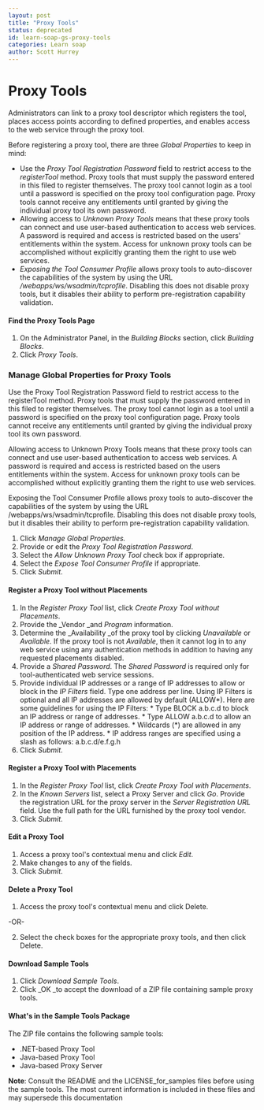 ```yaml
---
layout: post
title: "Proxy Tools"
status: deprecated
id: learn-soap-gs-proxy-tools
categories: Learn soap
author: Scott Hurrey
---
```

# Proxy Tools
Administrators can link to a proxy tool descriptor which registers the tool,
places access points according to defined properties, and enables access to
the web service through the proxy tool.

Before registering a proxy tool, there are three _Global Properties_ to keep
in mind:

  * Use the _Proxy Tool Registration Password_ field to restrict access to the _registerTool_ method. Proxy tools that must supply the password entered in this filed to register themselves. The proxy tool cannot login as a tool until a password is specified on the proxy tool configuration page. Proxy tools cannot receive any entitlements until granted by giving the individual proxy tool its own password.
  * Allowing access to _Unknown Proxy Tools_ means that these proxy tools can connect and use user-based authentication to access web services. A password is required and access is restricted based on the users' entitlements within the system. Access for unknown proxy tools can be accomplished without explicitly granting them the right to use web services.
  * _Exposing the Tool Consumer Profile_ allows proxy tools to auto-discover the capabilities of the system by using the URL _/webapps/ws/wsadmin/tcprofile_. Disabling this does not disable proxy tools, but it disables their ability to perform pre-registration capability validation.

#### Find the Proxy Tools Page

  1. On the Administrator Panel, in the _Building Blocks_ section, click _Building Blocks_.
  2. Click _Proxy Tools_.

### Manage Global Properties for Proxy Tools

Use the Proxy Tool Registration Password field to restrict access to the
registerTool method. Proxy tools that must supply the password entered in this
filed to register themselves. The proxy tool cannot login as a tool until a
password is specified on the proxy tool configuration page. Proxy tools cannot
receive any entitlements until granted by giving the individual proxy tool its
own password.

Allowing access to Unknown Proxy Tools means that these proxy tools can
connect and use user-based authentication to access web services. A password
is required and access is restricted based on the users entitlements within
the system. Access for unknown proxy tools can be accomplished without
explicitly granting them the right to use web services.

Exposing the Tool Consumer Profile allows proxy tools to auto-discover the
capabilities of the system by using the URL /webapps/ws/wsadmin/tcprofile.
Disabling this does not disable proxy tools, but it disables their ability to
perform pre-registration capability validation.

  1. Click _Manage Global Properties._
  2. Provide or edit the _Proxy Tool Registration Password_.
  3. Select the _Allow Unknown Proxy Tool_ check box if appropriate.
  4. Select the _Expose Tool Consumer Profile_ if appropriate.
  5. Click _Submit_.

#### Register a Proxy Tool without Placements

  1. In the _Register Proxy Tool_ list, click _Create Proxy Tool without Placements_.
  2. Provide the _Vendor _and _Program_ information.
  3. Determine the _Availability _of the proxy tool by clicking _Unavailable_ or _Available_. If the proxy tool is not _Available_, then it cannot log in to any web service using any authentication methods in addition to having any requested placements disabled.
  4. Provide a _Shared Password_. The _Shared Password_ is required only for tool-authenticated web service sessions.
  5. Provide individual IP addresses or a range of IP addresses to allow or block in the _IP Filters_ field. Type one address per line. Using IP Filters is optional and all IP addresses are allowed by default (ALLOW*). Here are some guidelines for using the IP Filters:
    * Type BLOCK a.b.c.d to block an IP address or range of addresses.
    * Type ALLOW a.b.c.d to allow an IP address or range of addresses.
    * Wildcards (*) are allowed in any position of the IP address.
    * IP address ranges are specified using a slash as follows: a.b.c.d/e.f.g.h
  6. Click _Submit_.

#### Register a Proxy Tool with Placements

  1. In the _Register Proxy Tool_ list, click _Create Proxy Tool with Placements_.
  2. In the _Known Servers_ list, select a Proxy Server and click _Go_. Provide the registration URL for the proxy server in the _Server Registration URL_ field. Use the full path for the URL furnished by the proxy tool vendor.
  3. Click _Submit_.

#### Edit a Proxy Tool

  1. Access a proxy tool's contextual menu and click _Edit_.
  2. Make changes to any of the fields.
  3. Click _Submit_.

#### Delete a Proxy Tool

  1. Access the proxy tool's contextual menu and click Delete.

-OR-

  2. Select the check boxes for the appropriate proxy tools, and then click Delete.

#### Download Sample Tools

  1. Click _Download Sample Tools_.
  2. Click _OK _to accept the download of a ZIP file containing sample proxy tools.

#### What's in the Sample Tools Package

The ZIP file contains the following sample tools:

  * .NET-based Proxy Tool
  * Java-based Proxy Tool
  * Java-based Proxy Server

**Note**: Consult the README and the LICENSE_for_samples files before using the sample tools. The most current information is included in these files and may supersede this documentation


